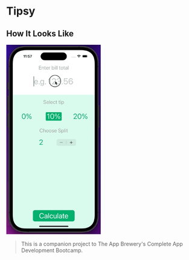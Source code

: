 #  Tipsy

## How It Looks Like

<img src="https://github.com/MutluClkn/My_iOS_Academia/blob/main/16.%20Tipsy/Documentation/GIF.gif " width="250">



>This is a companion project to The App Brewery's Complete App Development Bootcamp.
